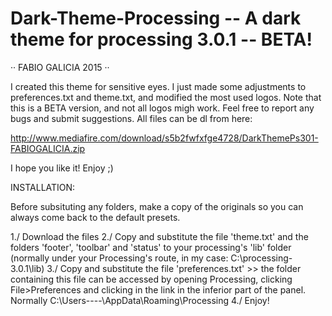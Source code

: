 # Dark-Theme-Processing  --  A dark theme for processing 3.0.1 -- BETA!

·· FABIO GALICIA 2015 ··

I created this theme for sensitive eyes. I just made some adjustments to preferences.txt and theme.txt, and modified the most used logos.
Note that this is a BETA version, and not all logos migh work. Feel free to report any bugs and submit suggestions. 
All files can be dl from here:

http://www.mediafire.com/download/s5b2fwfxfge4728/DarkThemePs301-FABIOGALICIA.zip

I hope you like it! Enjoy ;)

INSTALLATION:

Before subsituting any folders, make a copy of the originals so you can always come back to the default presets. 

1./ Download the files
2./ Copy and substitute the file 'theme.txt' and the folders 'footer', 'toolbar' and 'status' to your processing's 'lib' folder 
    (normally under your Processing's route, in my case: C:\processing-3.0.1\lib)
3./ Copy and substitute the file 'preferences.txt' >> the folder containing this file can be accessed 
    by opening Processing, clicking File>Preferences and clicking in the link in the inferior part of the panel. 
    Normally C:\Users\----\AppData\Roaming\Processing
4./ Enjoy!
